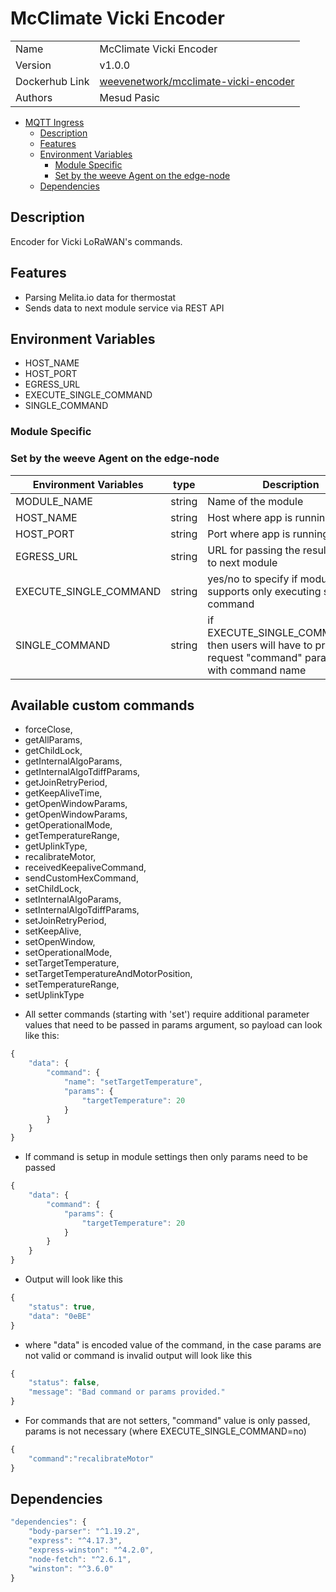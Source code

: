 # McClimate Vicki Encoder

|                |                                 |
| -------------- | ------------------------------- |
| Name           | McClimate Vicki Encoder               |
| Version        | v1.0.0                          |
| Dockerhub Link | [weevenetwork/mcclimate-vicki-encoder]() |
| Authors        | Mesud Pasic                     |



- [MQTT Ingress](#mcclimate-decoder)
  - [Description](#description)
  - [Features](#features)
  - [Environment Variables](#environment-variables)
    - [Module Specific](#module-specific)
    - [Set by the weeve Agent on the edge-node](#set-by-the-weeve-agent-on-the-edge-node)
  - [Dependencies](#dependencies)




## Description

Encoder for Vicki LoRaWAN's commands.

## Features

* Parsing Melita.io data for thermostat
* Sends data to next module service via REST API

## Environment Variables

* HOST_NAME
* HOST_PORT
* EGRESS_URL
* EXECUTE_SINGLE_COMMAND
* SINGLE_COMMAND

### Module Specific

### Set by the weeve Agent on the edge-node

| Environment Variables | type   | Description                            |
| --------------------- | ------ | -------------------------------------- |
| MODULE_NAME           | string | Name of the module                     |
| HOST_NAME           | string | Host where app is running              |
| HOST_PORT           | string | Port where app is running              |
| EGRESS_URL           | string | URL for passing the result output to next module|
| EXECUTE_SINGLE_COMMAND           | string | yes/no to specify if module supports only executing single command|
| SINGLE_COMMAND           | string | if EXECUTE_SINGLE_COMMAND=no, then users will have to provide in request "command" parameter with command name|


## Available custom commands
- forceClose,
- getAllParams,
- getChildLock,
- getInternalAlgoParams,
- getInternalAlgoTdiffParams,
- getJoinRetryPeriod,
- getKeepAliveTime,
- getOpenWindowParams,
- getOpenWindowParams,
- getOperationalMode,
- getTemperatureRange,
- getUplinkType,
- recalibrateMotor,
- receivedKeepaliveCommand,
- sendCustomHexCommand,
- setChildLock,
- setInternalAlgoParams,
- setInternalAlgoTdiffParams,
- setJoinRetryPeriod,
- setKeepAlive,
- setOpenWindow,
- setOperationalMode,
- setTargetTemperature,
- setTargetTemperatureAndMotorPosition,
- setTemperatureRange,
- setUplinkType

* All setter commands (starting with 'set') require additional parameter values that need to be passed in params argument, so payload can look like this:
```js
{
	"data": {
		"command": {
			"name": "setTargetTemperature",
			"params": {
				"targetTemperature": 20
			}
		}
	}
}
```

* If command is setup in module settings then only params need to be passed
```js
{	
	"data": {
		"command": {			
			"params": {
				"targetTemperature": 20
			}
		}
	}
}
```

* Output will look like this
```js
{
	"status": true,
	"data": "0eBE"
}
```
- where "data" is encoded value of the command, in the case params are not valid or command is invalid output will look like this
```js
{
	"status": false,
	"message": "Bad command or params provided."
}
```
- For commands that are not setters, "command" value is only passed, params is not necessary (where EXECUTE_SINGLE_COMMAND=no)
```js
{
	"command":"recalibrateMotor"
}
```
## Dependencies

```js
"dependencies": {
    "body-parser": "^1.19.2",
    "express": "^4.17.3",
    "express-winston": "^4.2.0",
    "node-fetch": "^2.6.1",
    "winston": "^3.6.0"
}
```